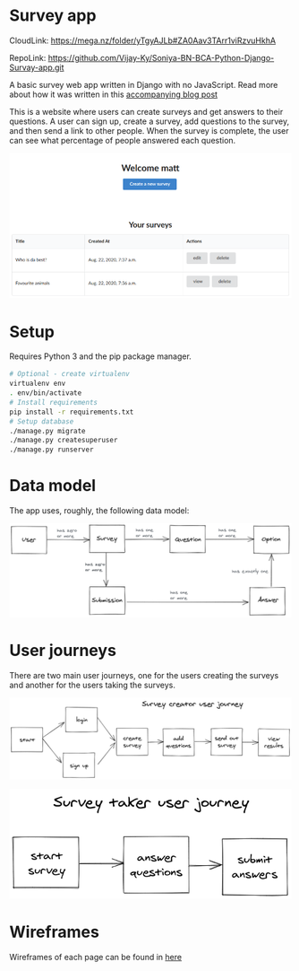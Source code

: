 # Survey app

CloudLink: https://mega.nz/folder/yTgyAJLb#ZA0Aav3TArr1viRzvuHkhA

RepoLink: https://github.com/Vijay-Ky/Soniya-BN-BCA-Python-Django-Survay-app.git

A basic survey web app written in Django with no JavaScript. Read more about how it was written in this [accompanying blog post](https://mattsegal.dev/django-survey-project.html)

This is a website where users can create surveys and get answers to their questions. A user can sign up, create a survey, add questions to the survey, and then send a link to other people. When the survey is complete, the user can see what percentage of people answered each question.

![preview](docs/preview.png)

# Setup

Requires Python 3 and the pip package manager.

```bash
# Optional - create virtualenv
virtualenv env
. env/bin/activate
# Install requirements
pip install -r requirements.txt
# Setup database
./manage.py migrate
./manage.py createsuperuser
./manage.py runserver
```

# Data model

The app uses, roughly, the following data model:

![data model](docs/data-model.png)

# User journeys

There are two main user journeys, one for the users creating the surveys and another for the users taking the surveys.

![journey-creator](docs/journey-creator.png)

![journey-taker](docs/journey-taker.png)

# Wireframes

Wireframes of each page can be found in [here](docs/wireframes)
